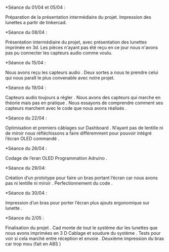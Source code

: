 *Séance du 01/04 et 05/04 :

Préparation de la présentation intermédiaire du projet.
Impression des lunettes a partir de tinkercad.


*Séance du 08/04 : 

Présentation  intermédiaire du projet, avec présentation des lunettes imprimée en 3d.
Les pièces n'ayant pas été reçu en ce jour nous n'avons pas pu connecter les capteurs audio comme voulu.

*Séance du 15/04 :
 
 Nous avons reçu les capteurs audio . Deux sortes a nous te prendre celui qui nous paraît le plus convenable avec notre projet. 

*Séance du 19/04 :

Capteurs audio toujours a régler . Nous avons des capteurs qui marche en théorie mais pas en pratique . 
Nous essayons de comprendre comment ses capteurs marchent avec le code que nous avons réalisés .

*Séance du 22/04 : 

Optimisation et premiers câblages sur Dashboard . 
N’ayant pas de lentille ni de miroir nous réfléchissons a faire différemment pour pouvoir intégré l’écran OLED commandé . 

*Séance du 26/04 :

Codage de l’eran OLED 
Programmation Adruino . 

*Séance du 29/04:

Création d’un prototype pour faire un bras portant l’écran car nous avons pas ni lentille ni miroir .
Perfectionnement du code .

*Séance du 30/04 :

Impression d’un bras pour porter l’écran plus ajouts ergonomique sur lunette . 

*Séance du 2/05 :

Finalisation du projet .
Cad monte de tout le système dur les lunettes que nous avons imprimées en 3 D 
Cablage et soudure du système .
Tests pour voir si cela marché entre réception et envoie .
Deuxième impression du bras car trop mou (fait en ABS )


